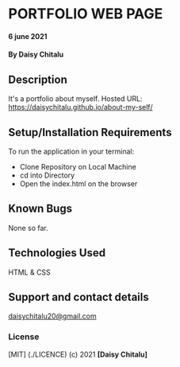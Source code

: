 # PORTFOLIO WEB PAGE
####  6 june 2021
#### By **Daisy Chitalu**
## Description
It's a portfolio about myself.
Hosted URL: https://daisychitalu.github.io/about-my-self/
## Setup/Installation Requirements
To run the application in your terminal:
* Clone Repository on Local Machine 
* cd into Directory 
* Open the index.html on the browser
## Known Bugs
None so far.
## Technologies Used
HTML & CSS
## Support and contact details
daisychitalu20@gmail.com
### License
[MIT] (./LICENCE) (c) 2021 **[Daisy Chitalu]**

